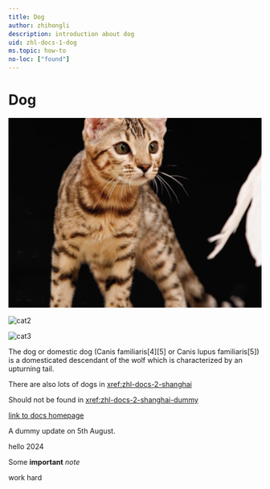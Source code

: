 ```yaml
---
title: Dog
author: zhihongli 
description: introduction about dog
uid: zhl-docs-1-dog
ms.topic: how-to
no-loc: ["found"]
---
```

# Dog
![cat1](cat1.png)

![cat2](~/../zhl-docs-2/tree/test/ted/ds1-2/cat2.png)

![cat3](https://github.com/freewheel70/zhl-docs-2/tree/test/ted/ds1-2/cat3.png)

The dog or domestic dog (Canis familiaris[4][5] or Canis lupus familiaris[5]) is a domesticated descendant of the wolf which is characterized by an upturning tail.  

There are also lots of dogs in <xref:zhl-docs-2-shanghai> 

Should not be found in <xref:zhl-docs-2-shanghai-dummy> 

[link to docs homepage](https://ppe.docs.microsoft.com/en-us/test-page/index)

A dummy update on 5th August.

hello 2024

Some <b>important</b> <i>note</i>

work hard
